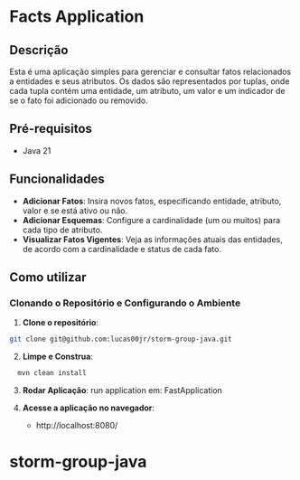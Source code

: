 # Facts Application

## Descrição

Esta é uma aplicação simples para gerenciar e consultar fatos relacionados a 
entidades e seus atributos. Os dados são representados por tuplas, onde cada tupla 
contém uma entidade, um atributo, um valor e um indicador de se o fato foi 
adicionado ou removido.

## Pré-requisitos

- Java 21

## Funcionalidades

- **Adicionar Fatos**: Insira novos fatos, especificando entidade, atributo, valor e se está ativo ou não.
- **Adicionar Esquemas**: Configure a cardinalidade (um ou muitos) para cada tipo de atributo.
- **Visualizar Fatos Vigentes**: Veja as informações atuais das entidades, de acordo com a cardinalidade e status de cada fato.

## Como utilizar

### Clonando o Repositório e Configurando o Ambiente

1. **Clone o repositório**:
```bash
git clone git@github.com:lucas00jr/storm-group-java.git
```
2. **Limpe e Construa**:
```bash
  mvn clean install
```
3. **Rodar Aplicação**:
run application em: FastApplication

4. **Acesse a aplicação no navegador**:
    - http://localhost:8080/  
# storm-group-java
